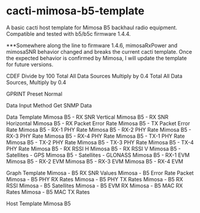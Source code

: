 # cacti-mimosa-b5-template
A basic cacti host template for Mimosa B5 backhaul radio equipment. Compatible and tested with b5/b5c firmware 1.4.4.

***Somewhere along the line to firmware 1.4.6, mimosaRxPower and mimosaSNR behavior changed and breaks the current cacti template. Once the expected behavior is confirmed by Mimosa, I will update the template for future versions.

CDEF
Divide by 100
Total All Data Sources
Multiply by 0.4
Total All Data Sources, Multiply by 0.4

GPRINT Preset
Normal

Data Input Method
Get SNMP Data

Data Template
Mimosa B5 - RX SNR Vertical
Mimosa B5 - RX SNR Horizontal
Mimosa B5 - RX Packet Error Rate
Mimosa B5 - TX Packet Error Rate
Mimosa B5 - RX-1 PHY Rate
Mimosa B5 - RX-2 PHY Rate
Mimosa B5 - RX-3 PHY Rate
Mimosa B5 - RX-4 PHY Rate
Mimosa B5 - TX-1 PHY Rate
Mimosa B5 - TX-2 PHY Rate
Mimosa B5 - TX-3 PHY Rate
Mimosa B5 - TX-4 PHY Rate
Mimosa B5 - RX RSSI H
Mimosa B5 - RX RSSI V
Mimosa B5 - Satellites - GPS
Mimosa B5 - Satellites - GLONASS
Mimosa B5 - RX-1 EVM
Mimosa B5 - RX-2 EVM
Mimosa B5 - RX-3 EVM
Mimosa B5 - RX-4 EVM

Graph Template
Mimosa - B5 RX SNR Values
Mimosa - B5 Error Rate Packet
Mimosa - B5 PHY RX Rates
Mimosa - B5 PHY TX Rates
Mimosa - B5 RX RSSI
Mimosa - B5 Satellites
Mimosa - B5 EVM RX
Mimosa - B5 MAC RX Rates
Mimosa - B5 MAC TX Rates

Host Template
Mimosa B5
